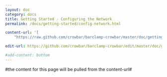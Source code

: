 ```yaml
---
layout: doc
category: docs
title: Getting Started - Configuring the Network
permalink: /docs/getting-started/config-network.html

content-url: '[
    "https://raw.github.com/crowbar/barclamp-crowbar/master/doc/gettingstarted/0100_configuring_network.md"]'

edit-url: https://github.com/crowbar/barclamp-crowbar/edit/master/doc/gettingstarted/0100_configuring_network.md

#add-content: bottom
---
```


#the content for this page will be pulled from the content-url#


